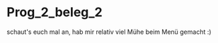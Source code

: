 Prog_2_beleg_2
==============

schaut's euch mal an, hab mir relativ viel Mühe beim Menü gemacht :)
